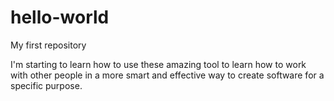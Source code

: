 # hello-world
My first repository

I'm starting to learn how to use these amazing tool to learn how to work with other people in a more smart and effective way to create software for a specific purpose.
